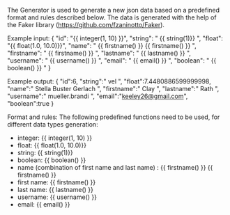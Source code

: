 
The Generator is used to generate a new json data based on a predefined format and rules described below. The data is generated with the 
help of the Faker library (https://github.com/fzaninotto/Faker).

Example input:
{
  "id": "{{ integer(1, 10) }}",
  "string": " {{ string(<length>1)}} ",
  "float": "{{ float(1.0, 10.0)}}",
  "name": " {{ firstname() }} {{ firstname() }} ",
  "firstname": " {{ firstname() }} ",
  "lastname": " {{ lastname() }} ",
  "username": " {{ username() }} ",
  "email": " {{ email() }} ",
  "boolean": " {{ boolean() }} "
}

Example output:
 {
   "id":6,
   "string":" vel ",
   "float":7.4480886599999998,
   "name":" Stella Buster Gerlach ",
   "firstname":" Clay ",
   "lastname":" Rath ",
   "username":" mueller.brandi ",
   "email":"keeley26@gmail.com",
   "boolean":true
}

Format and rules:
The following predefined functions need to be used, for different data types generation:

- integer: {{ integer(1, 10) }}
- float: {{ float(1.0, 10.0)}}
- string: {{ string(<length>1)}}
- boolean: {{ boolean() }}
- name (combination of first name and last name) : {{ firstname() }} {{ firstname() }} 
- first name: {{ firstname() }}
- last name: {{ lastname() }}
- username: {{ username() }}
- email: {{ email() }}
 
